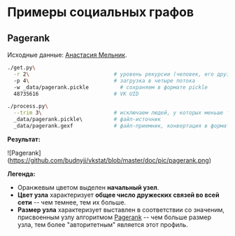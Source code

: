 # Примеры социальных графов

## Pagerank

Исходные данные: [Анастасия Мельник](https://http://vk.com/id48735616).

```bash
./get.py\
  -r 2\                           # уровень рекурсии (человек, его друзья, друзья его друзей)
  -p 4\                           # загрузка в четыре потока
  -w _data/pagerank.pickle          # сохраняем в формате pickle
  48735616                        # VK UID

./process.py\
  --trim 3\                       # исключаем людей, у которых меньше трех связей в графе
  _data/pagerank.pickle\          # файл-источник
  _data/pagerank.gexf             # файл-приемник, конвертация в формат GEXF, совместимый с Gephi
  ```

**Результат:**

![Pagerank]
(https://github.com/budnyjj/vkstat/blob/master/doc/pic/pagerank.png)

**Легенда:**
* Оранжевым цветом выделен **начальный узел**.
* **Цвет узла** характеризует **общее число дружеских связей во всей сети** --
чем темнее, тем их больше.
* **Размер узла** характеризует выставлен в соответствии со значеним,
присвоенным узлу алгоритмом [Pagerank](https://en.wikipedia.org/wiki/PageRank) --
чем больше размер узла, тем более "авторитетным" является этот профиль.
